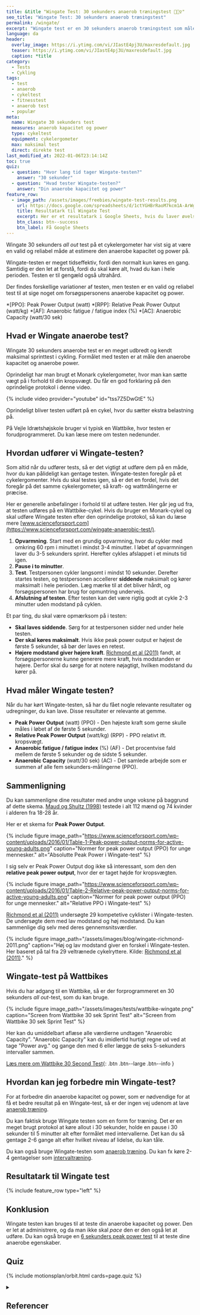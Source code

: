 ```yaml
---
title: &title "Wingate Test: 30 sekunders anaerob træningstest 🚴🚴‍♀️"
seo_title: "Wingate Test: 30 sekunders anaerob træningstest"
permalink: /wingate/
excerpt: "Wingate test er en 30 sekunders anaerob træningstest som måler anaerob power og kapacitet."
language: da
header:
  overlay_image: https://i.ytimg.com/vi/JIastE4pj3U/maxresdefault.jpg
  teaser: https://i.ytimg.com/vi/JIastE4pj3U/maxresdefault.jpg
  caption: *title
category:
  - Tests
  - Cykling
tags:
  - test
  - anaerob
  - cykeltest
  - fitnesstest
  - anaerob test
  - populær
meta:
  name: Wingate 30 sekunders test
  measures: anaerob kapacitet og power
  type: cykeltest
  equipment: cykelergometer
  max: maksimal test
  direct: direkte test
last_modified_at: 2022-01-06T23:14:14Z
toc: true
quiz:
  - question: "Hvor lang tid tager Wingate-testen?"
    answer: "30 sekunder"
  - question: "Hvad tester Wingate-testen?"
    answer: "Din anaerobe kapacitet og power"
feature_row:
  - image_path: /assets/images/freebies/wingate-test-results.png
    url: https://docs.google.com/spreadsheets/d/1ctYGHBrRaoM7kcm1A-ArWg9pa0NfZVXLJzj18SFGhkE/copy#gid=499201424
    title: Resultatark til Wingate Test
    excerpt: Her er et resultatark i Google Sheets, hvis du laver øvelser med Wingate-testen. På arket kan du registrere en test.
    btn_class: btn--success
    btn_label: Få Google Sheets
---
```


Wingate 30 sekunders _all out_ test på et cykelergometer har vist sig at være en valid og reliabel måde at estimere den anaerobe kapacitet og power på.

Wingate-testen er meget tidseffektiv, fordi den normalt kun køres en gang. Samtidig er den let at forstå, fordi du skal køre alt, hvad du kan i hele perioden. Testen er til gengæld også ultrahård.

Der findes forskellige variationer af testen, men testen er en valid og reliabel test til at sige noget om forsøgspersonens anaerobe kapacitet og power.

*[PPO]: Peak Power Output (watt)
*[RPP]: Relative Peak Power Output (watt/kg)
*[AF]: Anaerobic fatigue / fatigue index (%)
*[AC]: Anaerobic Capacity (watt/30 sek)

## Hvad er Wingate anaerobe test?

Wingate 30 sekunders anaerobe test er en meget udbredt og kendt maksimal sprinttest i cykling. Formålet med testen er at måle den anaerobe kapacitet og anaerobe power.

Oprindeligt har man brugt et Monark cykelergometer, hvor man kan sætte vægt på i forhold til din kropsvægt. Du får en god forklaring på den oprindelige protokol i denne video.

{% include video provider="youtube" id="tss7Z5DwGtE" %}

Oprindeligt bliver testen udført på en cykel, hvor du sætter ekstra belastning på.

På Vejle Idrætshøjskole bruger vi typisk en Wattbike, hvor testen er forudprogrammeret. Du kan læse mere om testen nedenunder.

## Hvordan udfører vi Wingate-testen?

Som altid når du udfører tests, så er det vigtigt at udføre dem på en måde, hvor du kan pålideligt kan gentage testen. Wingate-testen foregår på et cykelergomenter. Hvis du skal testes igen, så er det en fordel, hvis det foregår på det samme cykelergometer, så kraft- og wattmålingerne er præcise.

Her er generelle anbefalinger i forhold til at udføre testen. Her går jeg ud fra, at testen udføres på en Wattbike-cykel. Hvis du bruger en Monark-cykel og skal udføre Wingate testen efter den oprindelige protokol, så kan du læse mere [www.scienceforsport.com](https://www.scienceforsport.com/wingate-anaerobic-test/).

1. **Opvarmning**. Start med en grundig opvarmning, hvor du cykler med omkring 60 rpm i minuttet i mindst 3-4 minutter. I løbet af opvarmningen laver du 3-5 sekunders sprint. Herefter cykles afslappet i et minuts tid igen.
2. **Pause i to minutter**.
3. **Test**. Testpersonen cykler langsomt i mindst 10 sekunder. Derefter startes testen, og testpersonen accellerer **siddende** maksimalt og kører maksimalt i hele perioden. Læg mærke til at det bliver hårdt, og forsøgspersonen har brug for opmuntring undervejs.
4. **Afslutning af testen**. Efter testen kan det være rigtig godt at cykle 2-3 minutter uden modstand på cyklen.

Et par ting, du skal være opmærksom på i testen:

- **Skal laves siddende**. Sørg for at testpersonen sidder ned under hele testen.
- **Der skal køres maksimalt**. Hvis ikke peak power output er højest de første 5 sekunder, så bør der laves en retest.
- **Højere modstand giver højere kraft**. [Richmond et al (2011)](https://www.researchgate.net/publication/288475344_Power_output_in_trained_male_and_female_cyclists_during_the_wingate_test_with_increasing_flywheel_resistance) fandt, at forsøgspersonerne kunne generere mere kraft, hvis modstanden er højere. Derfor skal du sørge for at notere nøjagtigt, hvilken modstand du kører på.

## Hvad måler Wingate testen?

Når du har kørt Wingate-testen, så har du fået nogle relevante resultater og udregninger, du kan lave. Disse resultater er relevante at gemme.

- **Peak Power Output** (watt) (PPO) - Den højeste kraft som gerne skulle måles i løbet af de første 5 sekunder.
- **Relative Peak Power Output** (watt/kg) (RPP) - PPO relativt ift. kropsvægt.
- **Anaerobic fatigue / fatigue index** (%) (AF) - Det procentvise fald mellem de første 5 sekunder og de sidste 5 sekunder.
- **Anaerobic Capacity** (watt/30 sek) (AC) - Det samlede arbejde som er summen af alle fem sekunders-målingerne (PPO).

## Sammenligning

Du kan sammenligne dine resultater med andre unge voksne på baggrund af dette skema. [Maud og Shultz (1998)](https://www.ncbi.nlm.nih.gov/pubmed/2489835) testede i alt 112 mænd og 74 kvinder i alderen fra 18-28 år.

Her er et skema for **Peak Power Output**.

{% include figure image_path="https://www.scienceforsport.com/wp-content/uploads/2016/01/Table-1-Peak-power-output-norms-for-active-young-adults.png" caption="Normer for peak power output (PPO) for unge mennesker." alt="Absolutte Peak Power i Wingate-test" %}

I sig selv er Peak Power Output dog ikke så interessant, som den den **relative peak power output**, hvor der er taget højde for kropsvægten.

{% include figure image_path="https://www.scienceforsport.com/wp-content/uploads/2016/01/Table-2-Relative-peak-power-output-norms-for-active-young-adults.png" caption="Normer for peak power output (PPO) for unge mennesker." alt="Relative PPO i Wingate-test" %}

[Richmond et al (2011)](https://www.researchgate.net/publication/288475344_Power_output_in_trained_male_and_female_cyclists_during_the_wingate_test_with_increasing_flywheel_resistance) undersøgte 29 kompetetive cyklister i Wingate-testen. De undersøgte dem med lav modstand og høj modstand. Du kan sammenlige dig selv med deres gennemsnitsværdier.

{% include figure image_path="/assets/images/blog/wingate-richmond-2011.png" caption="Høj og lav modstand giver en forskel i Wingate-testen. Her baseret på tal fra 29 veltrænede cykelryttere. Kilde: [Richmond et al (2011)](https://www.researchgate.net/publication/288475344_Power_output_in_trained_male_and_female_cyclists_during_the_wingate_test_with_increasing_flywheel_resistance)." %}

## Wingate-test på Wattbikes

Hvis du har adgang til en Wattbike, så er der forprogrammeret en 30 sekunders _all out_-test, som du kan bruge.

{% include figure image_path="/assets/images/tests/wattbike-wingate.png" caption="Screen from Wattbike 30 sek Sprint Test" alt="Screen from Wattbike 30 sek Sprint Test" %}

Her kan du umiddelbart aflæse alle værdierne undtagen "Anaerobic Capacity". "Anaerobic Capacity" kan du imidlertid hurtigt regne ud ved at tage "Power avg." og gange den med 6 eller lægge de seks 5-sekunders intervaller sammen.

[Læs mere om Wattbike 30 Second Test](https://support.wattbike.com/hc/da/articles/115002920669-The-30-Second-Test){: .btn .btn--large .btn--info }

## Hvordan kan jeg forbedre min Wingate-test?

For at forbedre din anaerobe kapacitet og power, som er nødvendige for at få et bedre resultat på en Wingate-test, så er der ingen vej udenom at lave [anaerob træning](/anaerob-traening/).

Du kan faktisk bruge Wingate testen som en form for træning. Det er en meget brugt protokol at køre allout i 30 sekunder, holde en pause i 30 sekunder til 5 minutter alt efter formålet med intervallerne. Det kan du så gentage 2-6 gange alt efter hvilket niveau af lidelse, du kan tåle.

Du kan også bruge Wingate-testen som [anaerob træning](/wingate/). Du kan fx køre 2-4 gentagelser som [intervaltræning](/intervallob-intervaltraening/).

## Resultatark til Wingate test

{% include feature_row type="left" %}

## Konklusion

Wingate testen kan bruges til at teste din anaerobe kapacitet og power. Den er let at administrere, og da man ikke skal _pace_ den er den også let at udføre. Du kan også bruge en [6 sekunders peak power test](/6sek/) til at teste dine anaerobe egenskaber.

## Quiz

{% include motionsplan/orbit.html cards=page.quiz %}

<details markdown="1" class="references">
  <summary><h2 class="references">Referencer</h2></summary>

- [Wingate Anaerobic Test](https://www.scienceforsport.com/wingate-anaerobic-test/)
- Driller, Matthew, Christos Argus, og Cecilia Kitic. “The Reliability of a 30 Second Sprint Test on the Wattbike Cycle Ergometer.” International journal of sports physiology and performance, 19. november 2012.
- Maud, P.J. and Shultz, B.B. (1998) Norms for the Wingate anaerobic test with comparison to another similar test. Res Q Exerc Sport,60 (2), p. 144-151. [PubMed](https://www.ncbi.nlm.nih.gov/pubmed/2489835)
</details>
